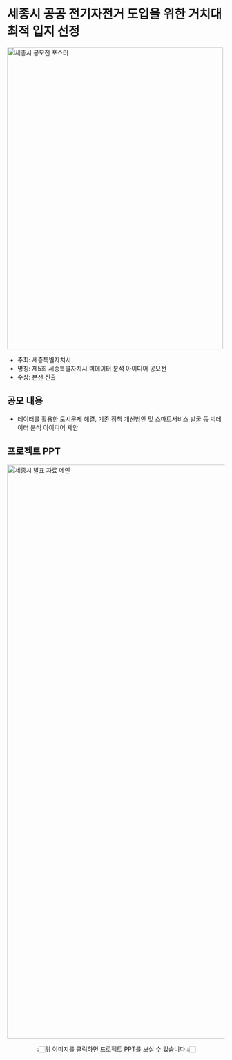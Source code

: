 # 세종시 공공 전기자전거 도입을 위한 거치대 최적 입지 선정

<img src="https://github.com/user-attachments/assets/5f9fe84d-e49d-4157-a16a-0d8c766c16f6" alt="세종시 공모전 포스터" width="500" height="700">

- 주최: 세종특별자치시
- 명칭: 제5회 세종특별자치시 빅데이터 분석 아이디어 공모전
- 수상: 본선 진출

## 공모 내용
- 데이터를 활용한 도시문제 해결, 기존 정책 개선방안 및 스마트서비스 발굴 등 빅데이터 분석 아이디어 제안

## 프로젝트 PPT
[<img width="1330" alt="세종시 발표 자료 메인" src="https://github.com/user-attachments/assets/eaa1324c-704e-40dc-8d86-13677b249d78">](https://github.com/hyenns/sejongcity_project/blob/main/%E1%84%91%E1%85%B3%E1%84%85%E1%85%A9%E1%84%8C%E1%85%A6%E1%86%A8%E1%84%90%E1%85%B3_%E1%84%87%E1%85%A1%E1%86%AF%E1%84%91%E1%85%AD%E1%84%8C%E1%85%A1%E1%84%85%E1%85%AD.pdf)
<div align="center"> 👆🏻위 이미지를 클릭하면 프로젝트 PPT를 보실 수 있습니다.👆🏻 </div><br>


